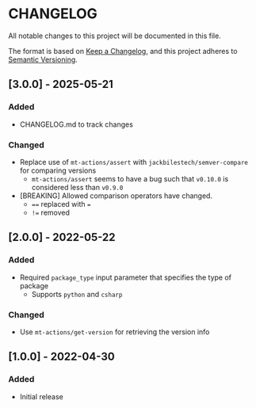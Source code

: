 # CHANGELOG

All notable changes to this project will be documented in this file.

The format is based on [Keep a Changelog](https://keepachangelog.com/en/1.0.0/),
and this project adheres to [Semantic Versioning](https://semver.org/spec/v2.0.0.html).


## [3.0.0] - 2025-05-21

### Added
- CHANGELOG.md to track changes

### Changed
- Replace use of `mt-actions/assert` with `jackbilestech/semver-compare` for comparing versions
    - `mt-actions/assert` seems to have a bug such that `v0.10.0` is considered less than `v0.9.0`
- [BREAKING] Allowed comparison operators have changed.
    - `==` replaced with `=`
    - `!=` removed


## [2.0.0] - 2022-05-22

### Added
- Required `package_type` input parameter that specifies the type of package
    - Supports `python` and `csharp`

### Changed
- Use `mt-actions/get-version` for retrieving the version info


## [1.0.0] - 2022-04-30

### Added
- Initial release